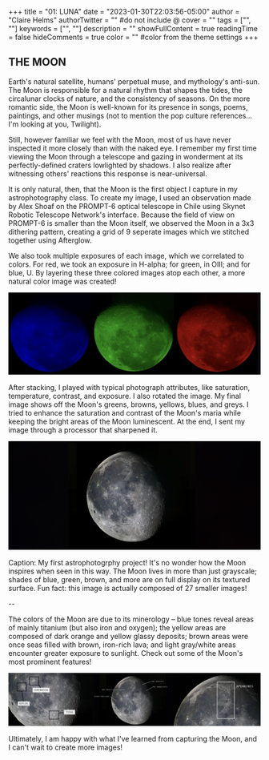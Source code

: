 +++
title = "01: LUNA"
date = "2023-01-30T22:03:56-05:00"
author = "Claire Helms"
authorTwitter = "" #do not include @
cover = ""
tags = ["", ""]
keywords = ["", ""]
description = ""
showFullContent = true
readingTime = false
hideComments = true
color = "" #color from the theme settings
+++

## THE MOON

Earth's natural satellite, humans' perpetual muse, and mythology's anti-sun. The Moon is responsible for a natural rhythm that shapes the tides, the circalunar clocks of nature, and the consistency of seasons. On the more romantic side, the Moon is well-known for its presence in songs, poems, paintings, and other musings (not to mention the pop culture references... I'm looking at you, Twilight). 

Still, however familiar we feel with the Moon, most of us have never inspected it more closely than with the naked eye. I remember my first time viewing the Moon through a telescope and gazing in wonderment at its perfectly-defined craters lowlighted by shadows. I also realize after witnessing others' reactions this response is near-universal. 

It is only natural, then, that the Moon is the first object I capture in my astrophotography class. To create my image, I used an observation made by Alex Shoaf on the PROMPT-6 optical telescope in Chile using Skynet Robotic Telescope Network's interface. Because the field of view on PROMPT-6 is smaller than the Moon itself, we observed the Moon in a 3x3 dithering pattern, creating a grid of 9 seperate images which we stitched together using Afterglow.

We also took multiple exposures of each image, which we correlated to colors. For red, we took an exposure in H-alpha; for green, in OIII; and for blue, U. By layering these three colored images atop each other, a more natural color image was created!

![Red, green, and blue moons](/moons_color.png)

After stacking, I played with typical photograph attributes, like saturation, temperature, contrast, and exposure. I also rotated the image. My final image shows off the Moon's greens, browns, yellows, blues, and greys. I tried to enhance the saturation and contrast of the Moon's maria while keeping the bright areas of the Moon luminescent. At the end, I sent my image through a processor that sharpened it.

![Final colored moon](/moon.png)

Caption: My first astrophotogrphy project! It's no wonder how the Moon inspires when seen in this way. The Moon lives in more than just grayscale; shades of blue, green, brown, and more are on full display on its textured surface. Fun fact: this image is actually composed of 27 smaller images! 

-- 

The colors of the Moon are due to its minerology – blue tones reveal areas of mainly titanium (but also iron and oxygen); the yellow areas are composed of dark orange and yellow glassy deposits; brown areas were once seas filled with brown, iron-rich lava; and light gray/white areas encounter greater exposure to sunlight. Check out some of the Moon's most prominent features!

![Moon with features labeled](/moon_labeled.png)



Ultimately, I am happy with what I've learned from capturing the Moon, and I can't wait to create more images!